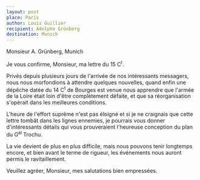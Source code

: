 ```yaml
---
layout: post
place: Paris
author: Louis Guillier
recipient: Adolphe Grünberg
destination: Munich
---
```


Monsieur A. Grünberg, Munich


Je vous confirme, Monsieur, ma lettre du 15 C<sup>t</sup>.

Privés depuis plusieurs jours de l'arrivée de nos intéressants messagers, nous
nous morfondions à attendre quelques nouvelles, quand enfin une dépêche datée
du 14 C<sup>t</sup> de Bourges est venue nous apprendre que l'armée de la Loire
était loin d'être complètement défaite, et que sa réorganisation s'opérait dans
les meilleures conditions.

L'heure de l'effort suprême n'est pas éloigné et si je ne craignais que cette
lettre tombât dans les lignes ennemies, je pourrais vous donner d'intéressants
détails qui vous prouveraient l'heureuse conception du plan du
G<sup>al</sup> Trochu.

La vie devient de plus en plus difficile, mais nous pouvons tenir longtemps
encore, et bien avant le terme de rigueur, les événements nous auront permis le
ravitaillement.

Veuillez agréer, Monsieur, mes salutations bien empressées.
